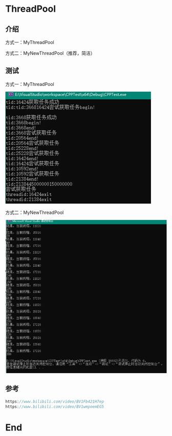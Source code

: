 # ThreadPool

## 介绍

方式一：MyThreadPool

方式二：MyNewThreadPool（推荐，简洁）

## 测试

方式一：MyThreadPool

![ps_2024-10-11_17-15-45](./ThreadPool.assets/ps_2024-10-11_17-15-45.png)

方式二：MyNewThreadPool

![ps_2024-10-11_17-21-07](./ThreadPool.assets/ps_2024-10-11_17-21-07.png)

## 参考

```c++
https://www.bilibili.com/video/BV1Fb421H7ep
https://www.bilibili.com/video/BV1wmpoemEG5
```

# End

